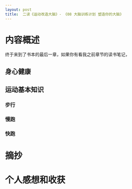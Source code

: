 ```yaml
---
layout: post
title:  二读《运动改造大脑》- 《08 大脑训练计划 塑造你的大脑》
---
```

# 内容概述

终于来到了书本的最后一章，如果你有看我之前章节的读书笔记，

## 身心健康

## 运动基本知识
### 步行
### 慢跑
### 快跑
###

# 摘抄

# 个人感想和收获
<!--stackedit_data:
eyJoaXN0b3J5IjpbLTE5MzMyNjQxMDUsMTQyNjAwMzU5OCwxOD
I4Mjc0NjA3XX0=
-->